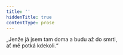 ```yaml
---
title: ''
hiddenTitle: true
contentType: prose
---
```


„Jenže já jsem tam doma a budu až do smrti,  
ať mě potká kdekoli.“
